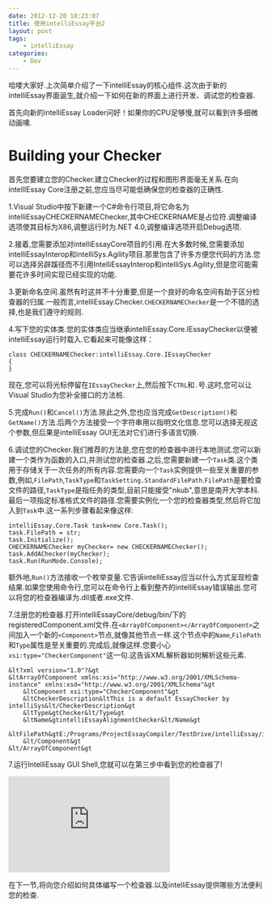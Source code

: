 ```yaml
---
date: 2012-12-20 18:23:07
title: 使用intelliEssay平台2
layout: post
tags:
    - intelliEssay
categories:
    - Dev
---
```




哈喽大家好.上次简单介绍了一下intelliEssay的核心组件.这次由于新的intelliEssay界面诞生,就介绍一下如何在新的界面上进行开发、调试您的检查器.

首先向新的intelliEssay Loader问好！如果你的CPU足够慢,就可以看到许多细微动画噢.

# Building your Checker #
首先您要建立您的Checker.建立Checker的过程和图形界面毫无关系.在向intellIEssay Core注册之前,您应当尽可能低确保您的检查器的正确性.

1.Visual Studio中按下新建一个C#命令行项目,将它命名为intelliEssayCHECKERNAMEChecker,其中CHECKERNAME是占位符.调整编译选项使其目标为X86,调整运行时为.NET 4.0,调整编译选项开启Debug选项.

2.接着,您需要添加对intelliEssayCore项目的引用.在大多数时候,您需要添加intelliEssayInterop和intelliSys.Agility项目.那里包含了许多方便您代码的方法.您可以选择另辟蹊径而不引用IntelliEssayInterop和intelliSys.Agility,但是您可能需要花许多时间实现已经实现的功能.

3.更新命名空间.虽然有时这并不十分重要,但是一个良好的命名空间有助于区分检查器的归属.一般而言,intelliEssay.Checker.`CHECKERNAMEChecker`是一个不错的选择,也是我们遵守的规则.

4.写下您的实体类.您的实体类应当继承intelliEssay.Core.IEssayChecker以便被intelliEssay运行时载入.它看起来可能像这样：


	class CHECKERNAMEChecker:intelliEssay.Core.IEssayChecker
	{		
	}


 现在,您可以将光标停留在`IEssayChecker`上,然后按下`CTRL`和`.`号.这时,您可以让Visual Studio为您补全接口的方法桩.

5.完成`Run()`和`Cancel()`方法.除此之外,您也应当完成`GetDescription()`和`GetName()`方法.后两个方法接受一个字符串用以指明文化信息.您可以选择无视这个参数,但后果是intelliEssay GUI无法对它们进行多语言切换.

6.调试您的Checker.我们推荐的方法是,您在您的检查器中进行本地测试.您可以新建一个类作为函数的入口,并测试您的检查器.之后,您需要新建一个`Task`类.这个类用于存储关于一次任务的所有内容.您需要向一个`Task`实例提供一些至关重要的参数,例如,`FilePath`,`TaskType`和`TaskSetting.StandardFilePath`.`FilePath`是要检查文件的路径,`TaskType`是指任务的类型,目前只能接受"nkub",意思是南开大学本科.最后一项指定标准格式文件的路径.您需要实例化一个您的检查器类型,然后将它加入到`Task`中.这一系列步骤看起来像这样:

	
	intelliEssay.Core.Task task=new Core.Task();
	task.FilePath = str;
	task.Initialize();
	CHECKERNAMEChecker myChecker= new CHECKERNAMEChecker();
	task.AddAChecker(myChecker);
	task.Run(RunMode.Console);


额外地,`Run()`方法接收一个枚举变量.它告诉intelliEssay应当以什么方式呈现检查结果.如果您使用命令行,您可以在命令行上看到整齐的intelliEssay错误输出.您可以将您的检查器编译为.dll或者.exe文件.

7.注册您的检查器.打开intelliEssayCore/debug/bin/下的registeredComponent.xml文件.在`<ArrayOfComponent></ArrayOfComponent>`之间加入一个新的`<Component>`节点,就像其他节点一样.这个节点中的`Name`,`FilePath`和`Type`属性是至关重要的.完成后,就像这样.您要小心`xsi:type="CheckerComponent"`这一句.这告诉XML解析器如何解析这些元素.


	&lt?xml version="1.0"?&gt
	&ltArrayOfComponent xmlns:xsi="http://www.w3.org/2001/XMLSchema-instance" xmlns:xsd="http://www.w3.org/2001/XMLSchema"&gt
		&ltComponent xsi:type="CheckerComponent"&gt
		&ltCheckerDescription&ltThis is a default EssayChecker by intelliSys&lt/CheckerDescription&gt
		&ltType&gtChecker&lt/Type&gt
		&ltName&gtintelliEssayAlignmentChecker&lt/Name&gt
		&ltFilePath&gtE:/Programs/ProjectEssayCompiler/TestDrive/intelliEssay/intelliEssayAlignmentChecker/bin/Debug/intelliEssayAlignmentChecker.exe&lt/FilePath&gt
		&lt/Component&gt
	&lt/ArrayOfComponent&gt

7.运行IntelliEssay GUI Shell,您就可以在第三步中看到您的检查器了!


<iframe src="https://skydrive.live.com/embed?cid=70CBFD8DD724CDEE&resid=70CBFD8DD724CDEE%21564&authkey=AAWVjxpx0JyodpM" width="319" height="190" frameborder="0" scrolling="no"></iframe>


在下一节,将向您介绍如何具体编写一个检查器.以及intelliEssay提供哪些方法便利您的检查.